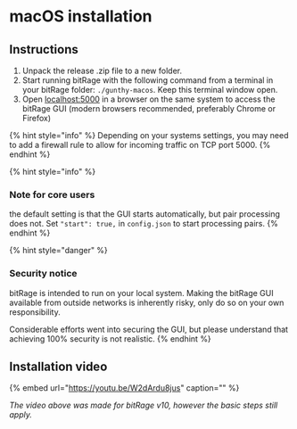 # macOS installation

## Instructions

1. Unpack the release .zip file to a new folder.
2. Start running bitRage with the following command from a terminal in your bitRage folder:  `./gunthy-macos`. Keep this terminal window open.
3. Open [localhost:5000](http://localhost:5000) in a browser on the same system to access the bitRage GUI \(modern browsers recommended, preferably Chrome or Firefox\)

{% hint style="info" %}
Depending on your systems settings, you may need to add a firewall rule to allow for incoming traffic on TCP port 5000.
{% endhint %}

{% hint style="info" %}
### Note for core users

the default setting is that the GUI starts automatically, but pair processing does not. Set `"start": true,` in `config.json` to start processing pairs.
{% endhint %}

{% hint style="danger" %}
### Security notice

bitRage is intended to run on your local system. Making the bitRage GUI available from outside networks is inherently risky, only do so on your own responsibility.

Considerable efforts went into securing the GUI, but please understand that achieving 100% security is not realistic.
{% endhint %}

## Installation video

{% embed url="https://youtu.be/W2dArdu8jus" caption="" %}

_The video above was made for bitRage v10, however the basic steps still apply._[    
](https://bitRagebeta.gitbook.io/bitRage-beta/getting-started/installation/download)

